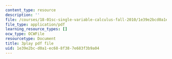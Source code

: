 ```yaml
---
content_type: resource
description: ''
file: /courses/18-01sc-single-variable-calculus-fall-2010/1e39e2bcd0a1ec688f387e683f3b9a04_-MI0b4h3rS0.pdf
file_type: application/pdf
learning_resource_types: []
ocw_type: OCWFile
resourcetype: Document
title: 3play pdf file
uid: 1e39e2bc-d0a1-ec68-8f38-7e683f3b9a04
---
```

